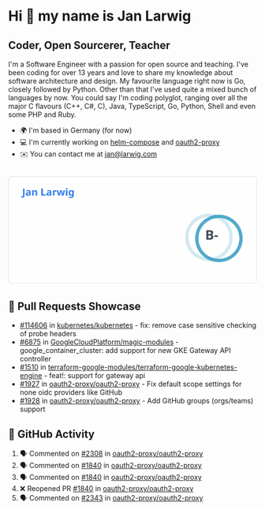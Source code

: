 # Hi 👋 my name is Jan Larwig

## Coder, Open Sourcerer, Teacher

I'm a Software Engineer with a passion for open source and teaching. I've been coding for over 13 years and love to share my knowledge about software architecture and design. My favourite language right now is Go, closely followed by Python. Other than that I've used quite a mixed bunch of languages by now. You could say I'm coding polyglot, ranging over all the major C flavours (C++, C#, C), Java, TypeScript, Go, Python, Shell and even some PHP and Ruby.

- 🌍 I'm based in Germany (for now)
- 💻 I'm currently working on [helm-compose](https://seacrew.github.io/helm-compose/) and [oauth2-proxy](https://github.com/oauth2-proxy/oauth2-proxy)
- ✉️ You can contact me at [jan@larwig.com](mailto:jan@larwig.com)

<br>

<a href="https://github.com/anuraghazra/github-readme-stats">
  <picture>
    <source
      srcset="https://raw.githubusercontent.com/tuunit/tuunit/main/general_dark.svg" 
      media="(prefers-color-scheme: dark)" 
    />
    <source
      srcset="https://raw.githubusercontent.com/tuunit/tuunit/main/general_light.svg" 
      media="(prefers-color-scheme: light), (prefers-color-scheme: no-preference)" 
    />
    <img src="https://raw.githubusercontent.com/tuunit/tuunit/main/general_light.svg" />
  </picture>
</a>

## 🔧 Pull Requests Showcase

- [#114606](https://github.com/kubernetes/kubernetes/issues/114606) in [kubernetes/kubernetes](https://github.com/kubernetes/kubernetes) - fix: remove case sensitive checking of probe headers
- [#6875](https://github.com/GoogleCloudPlatform/magic-modules/pull/6875) in [GoogleCloudPlatform/magic-modules](https://github.com/GoogleCloudPlatform/magic-modules) - google_container_cluster: add support for new GKE Gateway API controller
- [#1510](https://github.com/terraform-google-modules/terraform-google-kubernetes-engine/pull/1510) in [terraform-google-modules/terraform-google-kubernetes-engine](https://github.com/terraform-google-modules/terraform-google-kubernetes-engine) - feat!: support for gateway api
- [#1927](https://github.com/oauth2-proxy/oauth2-proxy/issues/1927) in [oauth2-proxy/oauth2-proxy](https://github.com/oauth2-proxy/oauth2-proxy) - Fix default scope settings for none oidc providers like GitHub
- [#1928](https://github.com/oauth2-proxy/oauth2-proxy/issues/1928) in [oauth2-proxy/oauth2-proxy](https://github.com/oauth2-proxy/oauth2-proxy) - Add GitHub groups (orgs/teams) support

## 🔔 GitHub Activity

<!--START_SECTION:activity-->
1. 🗣 Commented on [#2308](https://github.com/oauth2-proxy/oauth2-proxy/pull/2308#issuecomment-1867033661) in [oauth2-proxy/oauth2-proxy](https://github.com/oauth2-proxy/oauth2-proxy)
2. 🗣 Commented on [#1840](https://github.com/oauth2-proxy/oauth2-proxy/pull/1840#issuecomment-1865811680) in [oauth2-proxy/oauth2-proxy](https://github.com/oauth2-proxy/oauth2-proxy)
3. 🗣 Commented on [#1840](https://github.com/oauth2-proxy/oauth2-proxy/pull/1840#issuecomment-1865810395) in [oauth2-proxy/oauth2-proxy](https://github.com/oauth2-proxy/oauth2-proxy)
4. ❌ Reopened PR [#1840](https://github.com/oauth2-proxy/oauth2-proxy/pull/1840) in [oauth2-proxy/oauth2-proxy](https://github.com/oauth2-proxy/oauth2-proxy)
5. 🗣 Commented on [#2343](https://github.com/oauth2-proxy/oauth2-proxy/pull/2343#issuecomment-1865189432) in [oauth2-proxy/oauth2-proxy](https://github.com/oauth2-proxy/oauth2-proxy)
<!--END_SECTION:activity-->
